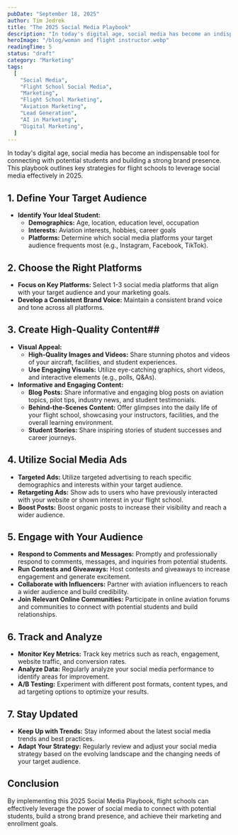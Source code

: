 ```yaml
---
pubDate: "September 18, 2025"
author: Tim Jedrek
title: "The 2025 Social Media Playbook"
description: "In today's digital age, social media has become an indispensable tool for connecting with potential students and building a strong brand presence. This playbook outlines key strategies for flight schools to leverage social media effectively in 2025."
heroImage: "/blog/woman and flight instructor.webp"
readingTime: 5
status: "draft"
category: "Marketing"
tags:
  [
    "Social Media",
    "Flight School Social Media",
    "Marketing",
    "Flight School Marketing",
    "Aviation Marketing",
    "Lead Generation",
    "AI in Marketing",
    "Digital Marketing",
  ]
---
```


In today's digital age, social media has become an indispensable tool for connecting with potential students and building a strong brand presence. This playbook outlines key strategies for flight schools to leverage social media effectively in 2025.

## 1. Define Your Target Audience

- **Identify Your Ideal Student:**
  - **Demographics:** Age, location, education level, occupation
  - **Interests:** Aviation interests, hobbies, career goals
  - **Platforms:** Determine which social media platforms your target audience frequents most (e.g., Instagram, Facebook, TikTok).

## 2. Choose the Right Platforms

- **Focus on Key Platforms:** Select 1-3 social media platforms that align with your target audience and your marketing goals.
- **Develop a Consistent Brand Voice:** Maintain a consistent brand voice and tone across all platforms.

## 3. Create High-Quality Content##

- **Visual Appeal:**
  - **High-Quality Images and Videos:** Share stunning photos and videos of your aircraft, facilities, and student experiences.
  - **Use Engaging Visuals:** Utilize eye-catching graphics, short videos, and interactive elements (e.g., polls, Q&As).
- **Informative and Engaging Content:**
  - **Blog Posts:** Share informative and engaging blog posts on aviation topics, pilot tips, industry news, and student testimonials.
  - **Behind-the-Scenes Content:** Offer glimpses into the daily life of your flight school, showcasing your instructors, facilities, and the overall learning environment.
  - **Student Stories:** Share inspiring stories of student successes and career journeys.

## 4. Utilize Social Media Ads

- **Targeted Ads:** Utilize targeted advertising to reach specific demographics and interests within your target audience.
- **Retargeting Ads:** Show ads to users who have previously interacted with your website or shown interest in your flight school.
- **Boost Posts:** Boost organic posts to increase their visibility and reach a wider audience.

## 5. Engage with Your Audience

- **Respond to Comments and Messages:** Promptly and professionally respond to comments, messages, and inquiries from potential students.
- **Run Contests and Giveaways:** Host contests and giveaways to increase engagement and generate excitement.
- **Collaborate with Influencers:** Partner with aviation influencers to reach a wider audience and build credibility.
- **Join Relevant Online Communities:** Participate in online aviation forums and communities to connect with potential students and build relationships.

## 6. Track and Analyze

- **Monitor Key Metrics:** Track key metrics such as reach, engagement, website traffic, and conversion rates.
- **Analyze Data:** Regularly analyze your social media performance to identify areas for improvement.
- **A/B Testing:** Experiment with different post formats, content types, and ad targeting options to optimize your results.

## 7. Stay Updated

- **Keep Up with Trends:** Stay informed about the latest social media trends and best practices.
- **Adapt Your Strategy:** Regularly review and adjust your social media strategy based on the evolving landscape and the changing needs of your target audience.

## Conclusion

By implementing this 2025 Social Media Playbook, flight schools can effectively leverage the power of social media to connect with potential students, build a strong brand presence, and achieve their marketing and enrollment goals.
